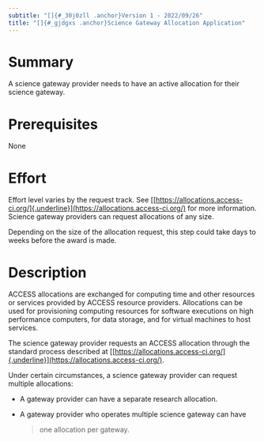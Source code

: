 ```yaml
---
subtitle: "[]{#_30j0zll .anchor}Version 1 - 2022/09/26"
title: "[]{#_gjdgxs .anchor}Science Gateway Allocation Application"
---
```


# Summary

A science gateway provider needs to have an active allocation for their
science gateway.

# Prerequisites

None

# Effort

Effort level varies by the request track. See
[[https://allocations.access-ci.org/]{.underline}](https://allocations.access-ci.org/)
for more information. Science gateway providers can request allocations
of any size.

Depending on the size of the allocation request, this step could take
days to weeks before the award is made.

# Description

ACCESS allocations are exchanged for computing time and other resources
or services provided by ACCESS resource providers. Allocations can be
used for provisioning computing resources for software executions on
high performance computers, for data storage, and for virtual machines
to host services.

The science gateway provider requests an ACCESS allocation through the
standard process described at
[[https://allocations.access-ci.org/]{.underline}](https://allocations.access-ci.org/).

Under certain circumstances, a science gateway provider can request
multiple allocations:

-   A gateway provider can have a separate research allocation.

-   A gateway provider who operates multiple science gateway can have
    > one allocation per gateway.

## 
